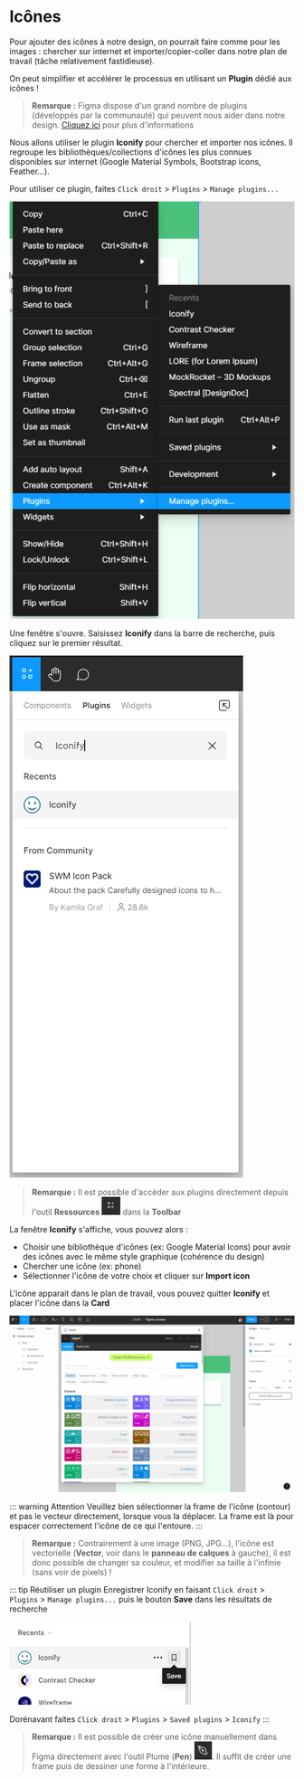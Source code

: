 # Icônes

Pour ajouter des icônes à notre design, on pourrait faire comme pour les images : chercher sur internet et importer/copier-coller dans notre plan de travail (tâche relativement fastidieuse).
 
On peut simplifier et accélérer le processus en utilisant un **Plugin** dédié aux icônes !

> **Remarque :** Figma dispose d'un grand nombre de plugins (développés par la communauté) qui peuvent nous aider dans notre design. [Cliquez ici](../plugin.md) pour plus d'informations

Nous allons utiliser le plugin **Iconify** pour chercher et importer nos icônes. Il regroupe les bibliothèques/collections d'icônes les plus connues disponibles sur internet (Google Material Symbols, Bootstrap icons, Feather...).

Pour utiliser ce plugin, faites `Click droit` > `Plugins` > `Manage plugins...`

<img alt="right click plugins" src="../../../assets/img/figma/theory/ui-components/icons/right-click-plugins.png">

Une fenêtre s'ouvre. Saisissez **Iconify** dans la barre de recherche, puis cliquez sur le premier résultat.

<img alt="plugins search" src="../../../assets/img/figma/theory/ui-components/icons/plugins-search.png">

> **Remarque :** Il est possible d'accéder aux plugins directement depuis l'outil **Ressources** <img height="32px" alt="ressources icon" src="../../../assets/img/figma/theory/ui-components/icons/ressources-icon.png"> dans la **Toolbar**

La fenêtre **Iconify** s'affiche, vous pouvez alors :
- Choisir une bibliothèque d'icônes (ex: Google Material Icons) pour avoir des icônes avec le même style graphique (cohérence du design)
- Chercher une icône (ex: phone)
- Sélectionner l'icône de votre choix et cliquer sur **Import icon**

L'icône apparait dans le plan de travail, vous pouvez quitter **Iconify** et placer l'icône dans la **Card**

<img alt="use iconify" src="../../../assets/img/figma/theory/ui-components/icons/use-iconify.gif">

::: warning Attention
Veuillez bien sélectionner la frame de l'icône (contour) et pas le vecteur directement, lorsque vous la déplacer. La frame est là pour espacer correctement l'icône de ce qui l'entoure.
:::

> **Remarque :** Contrairement à une image (PNG, JPG...), l'icône est vectorielle (**Vector**, voir dans le **panneau de calques** à gauche), il est donc possible de changer sa couleur, et modifier sa taille à l'infinie (sans voir de pixels) !

::: tip Réutiliser un plugin
Enregistrer Iconify en faisant `Click droit` > `Plugins` > `Manage plugins...` puis le bouton **Save** dans les résultats de recherche

<img alt="iconify plugin save" src="../../../assets/img/figma/theory/ui-components/icons/save-iconify-plugin.png">

Dorénavant  faites `Click droit` > `Plugins` > `Saved plugins` > `Iconify`
:::

> **Remarque :** Il est possible de créer une icône manuellement dans Figma directement avec l'outil Plume (**Pen**) <img height="32px" alt="plume tool icon" src="../../../assets/img/figma/theory/common-icons/plume-icon.png">. Il suffit de créer une frame puis de dessiner une forme à l'intérieure.

